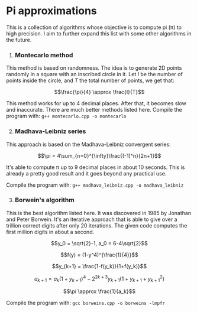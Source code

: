 # Pi approximations

This is a collection of algorithms whose objective is to compute pi (π) to high precision.
I aim to further expand this list with some other algorithms in the future.

1. ### Montecarlo method
This method is based on randomness. The idea is to generate 2D points randomly in a square with an inscribed circle in it. Let $I$ be the number of points inside the circle, and $T$ the total number of points, we get that:

$$\frac{\pi}{4} \approx \frac{I}{T}$$

This method works for up to 4 decimal places. After that, it becomes slow and inaccurate. There are much better methods listed here.
Compile the program with:
`g++ montecarlo.cpp -o montecarlo`

2. ### Madhava-Leibniz series

This approach is based on the Madhava-Leibniz convergent series:

$$\pi = 4\sum_{n=0}^{\infty}\frac{(-1)^n}{2n+1}$$

It's able to compute π up to 9 decimal places in about 10 seconds. This is already a pretty good result and it goes beyond any practical use.

Compile the program with:
`g++ madhava_leibniz.cpp -o madhava_leibniz`

3. ### Borwein's algorithm

This is the best algorithm listed here. It was discovered in 1985 by Jonathan and Peter Borwein. It's an iterative approach that is able to give over a trillion correct digits after only 20 iterations. The given code computes the first million digits in about a second.

$$y_0 = \sqrt{2}-1, a_0 = 6-4\sqrt{2}$$

$$f(y) = (1-y^4)^{\frac{1}{4}}$$

$$y_{k+1} = \frac{1-f(y_k)}{1+f(y_k)}$$

$$a_{k+1} = a_{k}(1+y_{k+1})^4-2^{2k+3}y_{k+1}(1+y_{k+1}+y_{k+1}^2)$$

$$\pi \approx \frac{1}{a_k}$$

Compile the program with:
`gcc borweins.cpp -o borweins -lmpfr`
